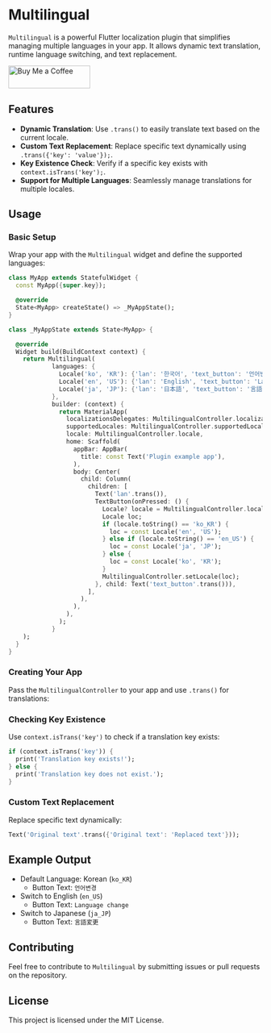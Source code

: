 # Multilingual

`Multilingual` is a powerful Flutter localization plugin that simplifies managing multiple languages in your app. It allows dynamic text translation, runtime language switching, and text replacement.

<a href="https://coff.ee/eastnine0013?ref=multilingual" target="_blank">
      <img src="https://cdn.buymeacoffee.com/buttons/v2/default-yellow.png" alt="Buy Me a Coffee" style="height: 45px; width: 162px;">
</a>

## Features

- **Dynamic Translation**: Use `.trans()` to easily translate text based on the current locale.
- **Custom Text Replacement**: Replace specific text dynamically using `.trans({'key': 'value'});`.
- **Key Existence Check**: Verify if a specific key exists with `context.isTrans('key');`.
- **Support for Multiple Languages**: Seamlessly manage translations for multiple locales.

## Usage

### Basic Setup

Wrap your app with the `Multilingual` widget and define the supported languages:

```dart
class MyApp extends StatefulWidget {
  const MyApp({super.key});

  @override
  State<MyApp> createState() => _MyAppState();
}

class _MyAppState extends State<MyApp> {

  @override
  Widget build(BuildContext context) {
    return Multilingual(
            languages: {
              Locale('ko', 'KR'): {'lan': '한국어', 'text_button': '언어변경'},
              Locale('en', 'US'): {'lan': 'English', 'text_button': 'Language change'},
              Locale('ja', 'JP'): {'lan': '日本語', 'text_button': '言語変更'},
            },
            builder: (context) {
              return MaterialApp(
                localizationsDelegates: MultilingualController.localizationsDelegates,
                supportedLocales: MultilingualController.supportedLocales,
                locale: MultilingualController.locale,
                home: Scaffold(
                  appBar: AppBar(
                    title: const Text('Plugin example app'),
                  ),
                  body: Center(
                    child: Column(
                      children: [
                        Text('lan'.trans()),
                        TextButton(onPressed: () {
                          Locale? locale = MultilingualController.locale;
                          Locale loc;
                          if (locale.toString() == 'ko_KR') {
                            loc = const Locale('en', 'US');
                          } else if (locale.toString() == 'en_US') {
                            loc = const Locale('ja', 'JP');
                          } else {
                            loc = const Locale('ko', 'KR');
                          }
                          MultilingualController.setLocale(loc);
                        }, child: Text('text_button'.trans())),
                      ],
                    ),
                  ),
                ),
              );
            }
    );
  }
}
```

### Creating Your App

Pass the `MultilingualController` to your app and use `.trans()` for translations:

### Checking Key Existence

Use `context.isTrans('key')` to check if a translation key exists:

```dart
if (context.isTrans('key')) {
  print('Translation key exists!');
} else {
  print('Translation key does not exist.');
}
```

### Custom Text Replacement

Replace specific text dynamically:

```dart
Text('Original text'.trans({'Original text': 'Replaced text'}));
```

## Example Output

- Default Language: Korean (`ko_KR`)
    - Button Text: `언어변경`
- Switch to English (`en_US`)
    - Button Text: `Language change`
- Switch to Japanese (`ja_JP`)
    - Button Text: `言語変更`

## Contributing

Feel free to contribute to `Multilingual` by submitting issues or pull requests on the repository.

## License

This project is licensed under the MIT License.

